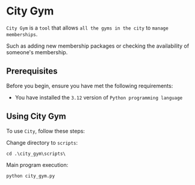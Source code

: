 # City Gym

`City Gym` is a `tool` that allows `all the gyms in the city` to `manage memberships`.

Such as adding new membership packages or checking the availability of someone's membership.

## Prerequisites

Before you begin, ensure you have met the following requirements:
* You have installed the `3.12` version of `Python programming language`
 
## Using City Gym
To use `City`, follow these steps:

Change directory to `scripts`:
```
cd .\city_gym\scripts\
```

Main program execution:
```
python city_gym.py
```
